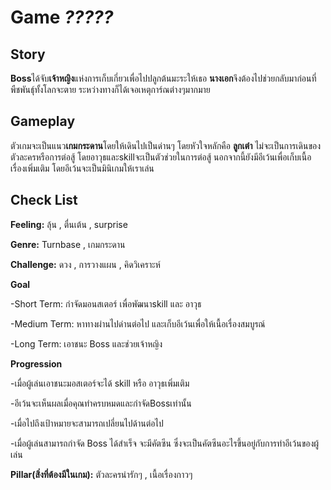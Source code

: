 # Game *?????*

## Story
**Boss**ได้จับ**เจ้าหญิง**แห่งการเก็บเกี่ยวเพื่อไปปลูกต้นมะระให้เธอ 
**นางเอก**จึงต้องไปช่วยกลับมาก่อนที่พืชพันธุ์ทั้งโลกจะตาย ระหว่างทางก็ได้เจอเหตุการ์ณต่างๆมากมาย

## Gameplay
ตัวเกมจะเป็นแนว**เกมกระดาน**โดยให้เดินไปเป็นด่านๆ โดยหัวใจหลักคือ **ลูกเต๋า** ไม่จะเป็นการเดินของตัวละครหรือการต่อสู้
โดยอาวุธและskillจะเป็นตัวช่วยในการต่อสู้ นอกจากนี้ยังมีอีเว้นเพื่อเก็บเนื้อเรื่องเพิ่มเติม โดยอีเว้นจะเป็นมินิเกมให้เราเล่น


## Check List

**Feeling:** ลุ้น , ตื่นเต้น , surprise

**Genre:** Turnbase , เกมกระดาน

**Challenge:** ดวง , การวางแผน , คิดวิเคราะห์

**Goal** 

-Short Term: กำจัดมอนสเตอร์ เพื่อพัฒนาskill และ อาวุธ

-Medium Term: หาทางผ่านไปด่านต่อไป และเก็บอีเว้นเพื่อให้เนื้อเรื่องสมบูรณ์

-Long Term: เอาชนะ Boss และช่วยเจ้าหญิง

**Progression**

-เมื่อผู้เล่นเอาชนะมอสเตอร์จะได้ skill หรือ อาวุธเพิ่มเติม

-อีเว้นจะเห็นผลเมื่อคุณทำครบหมดและกำจัดBossเท่านั้น

-เมื่อไปถึงเป้าหมายจะสามารถเปลี่ยนไปด้านต่อไป

-เมื่อผู้เล่นสามารถกำจัด Boss ได้สำเร็จ จะมีคัตซีน ซึ่งจะเป็นคัตซีนอะไรขึ้นอยู่กับการทำอีเว้นของผู้เล่น

**Pillar(สิ่งที่ต้องมีในเกม):** ตัวละครน่ารักๆ , เนื้อเรื่องกาวๆ
